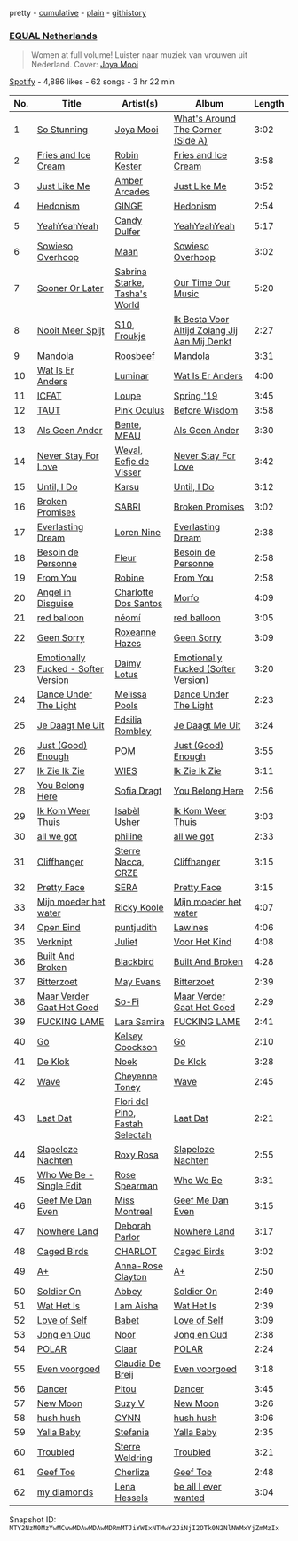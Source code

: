 pretty - [cumulative](/playlists/cumulative/37i9dQZF1DXaXn0hGbmLLg.md) - [plain](/playlists/plain/37i9dQZF1DXaXn0hGbmLLg) - [githistory](https://github.githistory.xyz/mackorone/spotify-playlist-archive/blob/main/playlists/plain/37i9dQZF1DXaXn0hGbmLLg)

### [EQUAL Netherlands](https://open.spotify.com/playlist/37i9dQZF1DXaXn0hGbmLLg)

> Women at full volume! Luister naar muziek van vrouwen uit Nederland\. Cover: <a href="spotify:artist:03X2rnTnfrpid7yLZfUSGn">Joya Mooi</a>

[Spotify](https://open.spotify.com/user/spotify) - 4,886 likes - 62 songs - 3 hr 22 min

| No. | Title | Artist(s) | Album | Length |
|---|---|---|---|---|
| 1 | [So Stunning](https://open.spotify.com/track/7yDLec0kIWD2xra7is4q7l) | [Joya Mooi](https://open.spotify.com/artist/03X2rnTnfrpid7yLZfUSGn) | [What's Around The Corner \(Side A\)](https://open.spotify.com/album/07IIZ10hO0U1QToADq9t84) | 3:02 |
| 2 | [Fries and Ice Cream](https://open.spotify.com/track/1tOvRdklrlcwdJkJeW2KLr) | [Robin Kester](https://open.spotify.com/artist/43FIX6vzpqRHK1VXQmRlKE) | [Fries and Ice Cream](https://open.spotify.com/album/6JxS6ojQVy8STjYavWwg3b) | 3:58 |
| 3 | [Just Like Me](https://open.spotify.com/track/6wFq01ZyreydHfP8OWGNbs) | [Amber Arcades](https://open.spotify.com/artist/0JVbYQsgLAgLkcHfmg4lxv) | [Just Like Me](https://open.spotify.com/album/2CaVzp5OZpEzFek0uYbA7G) | 3:52 |
| 4 | [Hedonism](https://open.spotify.com/track/3kdmNxqlcuQf7ddHFEaHiJ) | [GINGE](https://open.spotify.com/artist/5FuFC5tiYFDxVJQVupJ6Zt) | [Hedonism](https://open.spotify.com/album/7w6PvWIy5xdMWrSIBFwF44) | 2:54 |
| 5 | [YeahYeahYeah](https://open.spotify.com/track/7vipNil0y3l3idt9cM3ehi) | [Candy Dulfer](https://open.spotify.com/artist/287jMoxHzjERgHI6ja8TKa) | [YeahYeahYeah](https://open.spotify.com/album/3Js1lqJTK5j3fZaZGOixPU) | 5:17 |
| 6 | [Sowieso Overhoop](https://open.spotify.com/track/6WIkkwZ0XNtcyVqAzbuTcJ) | [Maan](https://open.spotify.com/artist/5vmwWgrlwCfHm1P0vdDFbU) | [Sowieso Overhoop](https://open.spotify.com/album/6jvrpKhBOCFrEqArSj1EeE) | 3:02 |
| 7 | [Sooner Or Later](https://open.spotify.com/track/2G3IHfidz4PpQ5OBw405y4) | [Sabrina Starke](https://open.spotify.com/artist/1wTUsxee6HtnB6Z6QiUCub), [Tasha's World](https://open.spotify.com/artist/0s826k2Yy9FVmxhFsOAQoF) | [Our Time Our Music](https://open.spotify.com/album/6Us1exWgXEYOBrmKGacJwi) | 5:20 |
| 8 | [Nooit Meer Spijt](https://open.spotify.com/track/2h6HTbs5OeIyxsUa6kUeAL) | [S10](https://open.spotify.com/artist/1zT9SWCzN45r7oVhy0VYLK), [Froukje](https://open.spotify.com/artist/0uBVyPbLZRDNEBiA4fZUlp) | [Ik Besta Voor Altijd Zolang Jij Aan Mij Denkt](https://open.spotify.com/album/0g6FAxEKgMT5mZMQuEVAQ3) | 2:27 |
| 9 | [Mandola](https://open.spotify.com/track/292MUo2EpLYHr51cqsHG6Q) | [Roosbeef](https://open.spotify.com/artist/5W6gRzU3M4IpIWjy8D52i5) | [Mandola](https://open.spotify.com/album/0Eq8nhBRPM3tKfUBVdD95a) | 3:31 |
| 10 | [Wat Is Er Anders](https://open.spotify.com/track/7io5RyTH3KzC27Ilb1bE6h) | [Luminar](https://open.spotify.com/artist/4XVWcEp6zOQScLQZl4fCsT) | [Wat Is Er Anders](https://open.spotify.com/album/3sRzKSrEPjlKM9wGmoR9Tz) | 4:00 |
| 11 | [ICFAT](https://open.spotify.com/track/0LMKPKMvohNlAayACqVkww) | [Loupe](https://open.spotify.com/artist/23n2oObsIrvqtcOVwhyT3o) | [Spring '19](https://open.spotify.com/album/4JsRXpqzinaqrkkyKmhElf) | 3:45 |
| 12 | [TAUT](https://open.spotify.com/track/7gfTqRew1sr7IuzYa2hl8i) | [Pink Oculus](https://open.spotify.com/artist/0Fgve0HNaQEPK4xupHohzg) | [Before Wisdom](https://open.spotify.com/album/4L7opHDpXv97d0I6goVhGn) | 3:58 |
| 13 | [Als Geen Ander](https://open.spotify.com/track/1QzzCEcKxcELzdJcHpinQ6) | [Bente](https://open.spotify.com/artist/4U9nsRTH2mr9L4UXEWqG5e), [MEAU](https://open.spotify.com/artist/2F3Mdh2idBVOiMTxXoxc10) | [Als Geen Ander](https://open.spotify.com/album/68ObzZyYcFZOO1NdiQlFSP) | 3:30 |
| 14 | [Never Stay For Love](https://open.spotify.com/track/2QvQpwQFp8c8RJ4w7c4STR) | [Weval](https://open.spotify.com/artist/12tZvy2xFpWSkuJ3FsfisZ), [Eefje de Visser](https://open.spotify.com/artist/33KABng8GO42ojFJVcABxQ) | [Never Stay For Love](https://open.spotify.com/album/5av6jXnaalIvsaKSpPKsch) | 3:42 |
| 15 | [Until, I Do](https://open.spotify.com/track/3TlehSJKXIODoMA7Y1BfBZ) | [Karsu](https://open.spotify.com/artist/0rRu3Co1oQ6Ce3yz7btJzB) | [Until, I Do](https://open.spotify.com/album/5L0zmmjUSn9Mdr72QObysH) | 3:12 |
| 16 | [Broken Promises](https://open.spotify.com/track/4TW8movJIu47n6vrGAlyOA) | [SABRI](https://open.spotify.com/artist/0WhmMZXwrGzYK5lWJZiej5) | [Broken Promises](https://open.spotify.com/album/2a2UNiLb23tgoSOwnTNo4y) | 3:02 |
| 17 | [Everlasting Dream](https://open.spotify.com/track/5BvZKFXOTQeVqMVmUzEYyv) | [Loren Nine](https://open.spotify.com/artist/5VbFVkVPJOoT0emDWoTaVO) | [Everlasting Dream](https://open.spotify.com/album/0Z4UtgQRBxi3dFdi3niqO1) | 2:38 |
| 18 | [Besoin de Personne](https://open.spotify.com/track/1iMg910AC44Fu9BP2eheMg) | [Fleur](https://open.spotify.com/artist/3cUBODn8luWtOAzbrxcXBB) | [Besoin de Personne](https://open.spotify.com/album/2bFF8wY4gjljpVTeHT10Mw) | 2:58 |
| 19 | [From You](https://open.spotify.com/track/3U8EpkhkDv547F4rK2m89S) | [Robine](https://open.spotify.com/artist/3aOOs1Fpat1irkpL0o2weU) | [From You](https://open.spotify.com/album/3q6i8aglVyT8pUTIuR3t6Y) | 2:58 |
| 20 | [Angel in Disguise](https://open.spotify.com/track/3Ro0SEhHWCgMWT3Lmp4zVJ) | [Charlotte Dos Santos](https://open.spotify.com/artist/0INatsTiEOX0EJimNTQjSM) | [Morfo](https://open.spotify.com/album/40ZSt398Y5XNzc8mfeXpCy) | 4:09 |
| 21 | [red balloon](https://open.spotify.com/track/1PDZgF0gL4AXpZWNORdP7X) | [néomí](https://open.spotify.com/artist/7bfwKXhmR1JF1PiBzaxY2b) | [red balloon](https://open.spotify.com/album/2ChHnNtWgYv8XUGeHYqqE4) | 3:05 |
| 22 | [Geen Sorry](https://open.spotify.com/track/3BMITetzGUWczLKsSf56Lb) | [Roxeanne Hazes](https://open.spotify.com/artist/1GWpddfwL9bVovOzCtNQN6) | [Geen Sorry](https://open.spotify.com/album/1MitPYDJbnyboKq21vLTby) | 3:09 |
| 23 | [Emotionally Fucked \- Softer Version](https://open.spotify.com/track/0GICQgdXrZjWPhcdRPQFm0) | [Daimy Lotus](https://open.spotify.com/artist/0st9WYbAji9jWuubd0HGDL) | [Emotionally Fucked \(Softer Version\)](https://open.spotify.com/album/6DvwYbRCWCSsL4Krd6CiSd) | 3:20 |
| 24 | [Dance Under The Light](https://open.spotify.com/track/65WYRFc35XLGYfQG0QPrJ5) | [Melissa Pools](https://open.spotify.com/artist/3ZKTIDG2YvVYr9EogB9KpW) | [Dance Under The Light](https://open.spotify.com/album/4ZpglyhLiLujwjgeLqXg3u) | 2:23 |
| 25 | [Je Daagt Me Uit](https://open.spotify.com/track/5LE1RwAgnEDmVStGiLYQrS) | [Edsilia Rombley](https://open.spotify.com/artist/1gdEZYmSkbreRam9wU3upg) | [Je Daagt Me Uit](https://open.spotify.com/album/2rLbIOG5TUD43m9R09JwsM) | 3:24 |
| 26 | [Just \(Good\) Enough](https://open.spotify.com/track/1SFnRRBob0uMlvTS0dY2FG) | [POM](https://open.spotify.com/artist/7zgtAvNKkyrcJG2Ad1M1Kv) | [Just \(Good\) Enough](https://open.spotify.com/album/6fbJuvJY02viWCVxXtND1g) | 3:55 |
| 27 | [Ik Zie Ik Zie](https://open.spotify.com/track/11KEGc0wITxP93maoZNcg9) | [WIES](https://open.spotify.com/artist/4kswme1Kl2NXRCJ326f14n) | [Ik Zie Ik Zie](https://open.spotify.com/album/3Yzo2wSREkNgOEWgHktH24) | 3:11 |
| 28 | [You Belong Here](https://open.spotify.com/track/2oCQaYZEei3MkVpD0jum71) | [Sofia Dragt](https://open.spotify.com/artist/6SbjUvOLEYreFr16Gvn8kv) | [You Belong Here](https://open.spotify.com/album/0gwIYPL8OK9KztOFK71MyN) | 2:56 |
| 29 | [Ik Kom Weer Thuis](https://open.spotify.com/track/5VzimlAe6d9QJgCYgWky8v) | [Isabèl Usher](https://open.spotify.com/artist/66Q9dkZ7EXdwU2h6tEkUdC) | [Ik Kom Weer Thuis](https://open.spotify.com/album/4oFvk66h8AGIxNyh0sFkhk) | 3:03 |
| 30 | [all we got](https://open.spotify.com/track/2PO1NahelfBM15cIqxOMHi) | [philine](https://open.spotify.com/artist/5VyGPIz23xzQUyXocTxAvL) | [all we got](https://open.spotify.com/album/0WZ22z2ZmHhHgGN8qVEXeo) | 2:33 |
| 31 | [Cliffhanger](https://open.spotify.com/track/08EpOz8T9CbPkPqMjVJxvP) | [Sterre Nacca](https://open.spotify.com/artist/3CDy8VK2wdWTh99U3V2V1i), [CRZE](https://open.spotify.com/artist/6yZu4ntXKtgZWoPmXWAIpZ) | [Cliffhanger](https://open.spotify.com/album/56G4ME0XY9BQexEmLYwsx1) | 3:15 |
| 32 | [Pretty Face](https://open.spotify.com/track/3BFQo7aVMYhOj93wqPrpJE) | [SERA](https://open.spotify.com/artist/3Anj5rCWtYTgRvV7pdq6GE) | [Pretty Face](https://open.spotify.com/album/7bZr9hW34mEV4WN86j304e) | 3:15 |
| 33 | [Mijn moeder het water](https://open.spotify.com/track/1vH0TQxVFEG7PasQSarzSW) | [Ricky Koole](https://open.spotify.com/artist/5fBVM70bd9z2d70XwIgKyS) | [Mijn moeder het water](https://open.spotify.com/album/5SwUqpxiC5u7AfzgP8pG8e) | 4:07 |
| 34 | [Open Eind](https://open.spotify.com/track/6dG1pzB8wFt3TwoW6oKQfG) | [puntjudith](https://open.spotify.com/artist/2TY5EKL27G5c9deuWQIj8d) | [Lawines](https://open.spotify.com/album/2e4F02MTQuJOTDxFqMeE7o) | 4:06 |
| 35 | [Verknipt](https://open.spotify.com/track/3yE6Wfkb9yEa2GMNLySd1N) | [Juliet](https://open.spotify.com/artist/3Mkbqj2WtM4AmVP2unrm55) | [Voor Het Kind](https://open.spotify.com/album/1pYf9ZW54qEqC5EzHTxBLP) | 4:08 |
| 36 | [Built And Broken](https://open.spotify.com/track/2oLl22EdWPR8u8hTtfgBPS) | [Blackbird](https://open.spotify.com/artist/5SU9mZVaI9pRXgXmIhG1fL) | [Built And Broken](https://open.spotify.com/album/3nSk18ZELTQqgdSYJBeZ1m) | 4:28 |
| 37 | [Bitterzoet](https://open.spotify.com/track/2eqT6BieEIXv2q7E5G7s3f) | [May Evans](https://open.spotify.com/artist/5k9sSEBSrvpLVxBJqCgs6f) | [Bitterzoet](https://open.spotify.com/album/4GNcSqssxqJAK1D12b5mgH) | 2:39 |
| 38 | [Maar Verder Gaat Het Goed](https://open.spotify.com/track/6Q851wZn3EvXDtVXfw3rWm) | [So\-Fi](https://open.spotify.com/artist/6TIw842G1nVz2xEhU9YlBs) | [Maar Verder Gaat Het Goed](https://open.spotify.com/album/5WojFzMLH5qayot2ilbMjb) | 2:29 |
| 39 | [FUCKING LAME](https://open.spotify.com/track/22297ctIAJs8He1GpZZGjV) | [Lara Samira](https://open.spotify.com/artist/6bzG909aYBHPSo8DVqvJK3) | [FUCKING LAME](https://open.spotify.com/album/1Z9sgCotpL6VhMNj06hZ4u) | 2:41 |
| 40 | [Go](https://open.spotify.com/track/7iv7J8MBE4IM6VFoB6k1Bq) | [Kelsey Coockson](https://open.spotify.com/artist/4QxfuL0xABUsbLfiRuIRAO) | [Go](https://open.spotify.com/album/3lCyeeD9l2TCH1UwllL6sC) | 2:10 |
| 41 | [De Klok](https://open.spotify.com/track/5Yi0AaQnlo3k2uIl1Rt6tD) | [Noek](https://open.spotify.com/artist/7q6rQ8vg7r9vSDRDBXdb5x) | [De Klok](https://open.spotify.com/album/6CJzvoq1rLHODUfEWJgikZ) | 3:28 |
| 42 | [Wave](https://open.spotify.com/track/4kr6mXnmVQcnvx4neg3a9f) | [Cheyenne Toney](https://open.spotify.com/artist/1sTs8GU5lgBiANf1OypPp8) | [Wave](https://open.spotify.com/album/0auzMRhylMKztAb6sfSb96) | 2:45 |
| 43 | [Laat Dat](https://open.spotify.com/track/5TfEEbuUmYKpDWgb5he6RD) | [Flori del Pino](https://open.spotify.com/artist/1OsGGctJwvyAI3zB2MAU8V), [Fastah Selectah](https://open.spotify.com/artist/1IB58gi0dQAvYcHoFuqwXT) | [Laat Dat](https://open.spotify.com/album/52crv8PIm3sJmJtqFOXkLU) | 2:21 |
| 44 | [Slapeloze Nachten](https://open.spotify.com/track/6jKUteZzfTTu6tO7VBpWNk) | [Roxy Rosa](https://open.spotify.com/artist/6q7SnYRWQncKrWYoZj4ILg) | [Slapeloze Nachten](https://open.spotify.com/album/4x7Ig1Z8trriIabXQDFHSV) | 2:55 |
| 45 | [Who We Be \- Single Edit](https://open.spotify.com/track/3zEs9REELokYAr8nakXMVQ) | [Rose Spearman](https://open.spotify.com/artist/7wRQ1wz3MnUMv3ogiq4c8N) | [Who We Be](https://open.spotify.com/album/5mlyiLnQD1iIk17fk6StPe) | 3:31 |
| 46 | [Geef Me Dan Even](https://open.spotify.com/track/12uK11Y0VbFgqYEWCM4iCf) | [Miss Montreal](https://open.spotify.com/artist/06eTdzI1FA6c2cPQAeVHY2) | [Geef Me Dan Even](https://open.spotify.com/album/4EZjo1cp265mNWvfWR6YDJ) | 3:15 |
| 47 | [Nowhere Land](https://open.spotify.com/track/0sEJwXYeSHWnyBdfRax5Wz) | [Deborah Parlor](https://open.spotify.com/artist/47nKN1WACRUyzwrDzQx7Jl) | [Nowhere Land](https://open.spotify.com/album/4021vHEEjd1O4BRhW835UL) | 3:17 |
| 48 | [Caged Birds](https://open.spotify.com/track/3vIWEQx9ZvuPuYHKV1EmXn) | [CHARLOT](https://open.spotify.com/artist/4jwyHfEELByxcUm6JEP5yC) | [Caged Birds](https://open.spotify.com/album/7qrCOjz9zwCbi1Ht3UvrPO) | 3:02 |
| 49 | [A+](https://open.spotify.com/track/7m0HdbVCJCqXUhsbNicYUK) | [Anna\-Rose Clayton](https://open.spotify.com/artist/12QHr622V8nZ38fZ34dENS) | [A+](https://open.spotify.com/album/7frmOXWG4nHUFSvm2zpEd2) | 2:50 |
| 50 | [Soldier On](https://open.spotify.com/track/3RfGAHrhGsenrsm0W34Zq1) | [Abbey](https://open.spotify.com/artist/6wURJH5UFP7MKkRf008qy4) | [Soldier On](https://open.spotify.com/album/47dDSXA8bLa6WVhg2o9DiA) | 2:49 |
| 51 | [Wat Het Is](https://open.spotify.com/track/3PAPCLyMceCymHkAUbrDMi) | [I am Aisha](https://open.spotify.com/artist/1fTPAgBH6gCQZU9bBWVaOf) | [Wat Het Is](https://open.spotify.com/album/4avor6SsbPKVaxlq9JKset) | 2:39 |
| 52 | [Love of Self](https://open.spotify.com/track/30GmFEN6f1pnvYBWFPedyY) | [Babet](https://open.spotify.com/artist/2Zx5UnYsOJTrLB7EerhsJh) | [Love of Self](https://open.spotify.com/album/3VUgKRVIfmGRq6qIUteg80) | 3:09 |
| 53 | [Jong en Oud](https://open.spotify.com/track/5kIPY47f8V1BVMIA8JzGZu) | [Noor](https://open.spotify.com/artist/6hxi3TzUBLGeBT1GCGA3sT) | [Jong en Oud](https://open.spotify.com/album/4wJS0Eh2JuvwG8NCyvlYiP) | 2:38 |
| 54 | [POLAR](https://open.spotify.com/track/3ebhdwrgAS2jxcZ0Knm6n5) | [Claar](https://open.spotify.com/artist/2GTZtqW1zQ1KGf4KvRPBXa) | [POLAR](https://open.spotify.com/album/429VY42MQiu8VcFbIEF6w3) | 2:24 |
| 55 | [Even voorgoed](https://open.spotify.com/track/4C7Opc7GkOln45lwSUqsaT) | [Claudia De Breij](https://open.spotify.com/artist/30bxeFCSr3KfbhE4KO5H2o) | [Even voorgoed](https://open.spotify.com/album/0BbM1K1A00wIpkX4H9cq3q) | 3:18 |
| 56 | [Dancer](https://open.spotify.com/track/7hvXgrKEl2Yh31AxyR6aTI) | [Pitou](https://open.spotify.com/artist/27aUOc2h4pz72oZen497Va) | [Dancer](https://open.spotify.com/album/5vHZ2R4UawtItTSYPgVM0B) | 3:45 |
| 57 | [New Moon](https://open.spotify.com/track/1ECOakKbbdcZxJe7WOhZIP) | [Suzy V](https://open.spotify.com/artist/7vgvkOOXTiKmmHc2Yw3zM8) | [New Moon](https://open.spotify.com/album/1dfXER6zPtmINmhJivwNC0) | 3:26 |
| 58 | [hush hush](https://open.spotify.com/track/5ypEjnuO9oCA6QDcPTtND3) | [CYNN](https://open.spotify.com/artist/1dByfIYlSHSYooWqApUE0m) | [hush hush](https://open.spotify.com/album/4LQemECRynetHXvrlz7OGj) | 3:06 |
| 59 | [Yalla Baby](https://open.spotify.com/track/0ZxSBwMEKHO5qJxOz60ieh) | [Stefania](https://open.spotify.com/artist/0HZUhj5PZHzHMWSI4s8rOQ) | [Yalla Baby](https://open.spotify.com/album/3i084nAFXoHimtpiwdLofP) | 2:35 |
| 60 | [Troubled](https://open.spotify.com/track/1uGC8lJ4TItPuNn0dYMOaJ) | [Sterre Weldring](https://open.spotify.com/artist/59s7DQXAvTQemfh1di85uL) | [Troubled](https://open.spotify.com/album/6y54ySvSTT8Kwx3yFilWvl) | 3:21 |
| 61 | [Geef Toe](https://open.spotify.com/track/0A9e2rlGpOqRcVI0odqImT) | [Cherliza](https://open.spotify.com/artist/61ppTPyXXyOEywMua72GSU) | [Geef Toe](https://open.spotify.com/album/6VLMlFWNcfmdpJnSfTUsoD) | 2:48 |
| 62 | [my diamonds](https://open.spotify.com/track/4ESe73VLKG8WX3PU6YVRrL) | [Lena Hessels](https://open.spotify.com/artist/6YBkOQlHylyrItGxWofF64) | [be all I ever wanted](https://open.spotify.com/album/31sETKLf82k83ogBCxOcBY) | 3:04 |

Snapshot ID: `MTY2NzM0MzYwMCwwMDAwMDAwMDRmMTJiYWIxNTMwY2JiNjI2OTk0N2NlNWMxYjZmMzIx`
